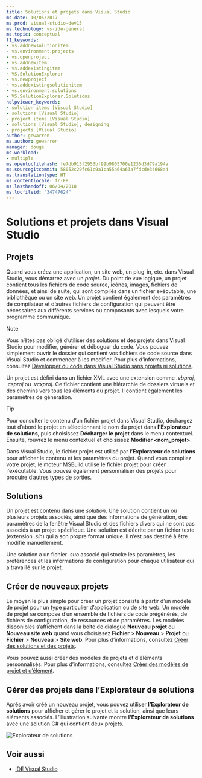 ```yaml
---
title: Solutions et projets dans Visual Studio
ms.date: 10/05/2017
ms.prod: visual-studio-dev15
ms.technology: vs-ide-general
ms.topic: conceptual
f1_keywords:
- vs.addnewsolutionitem
- vs.environment.projects
- vs.openproject
- vs.addnewitem
- vs.addexistingitem
- VS.SolutionExplorer
- vs.newproject
- vs.addexistingsolutionitem
- vs.environment.solutions
- VS.SolutionExplorer.Solutions
helpviewer_keywords:
- solution items [Visual Studio]
- solutions [Visual Studio]
- project items [Visual Studio]
- solutions [Visual Studio], designing
- projects [Visual Studio]
author: gewarren
ms.author: gewarren
manager: douge
ms.workload:
- multiple
ms.openlocfilehash: fe7db915f2953bf99b9805700e1236d3d79a194a
ms.sourcegitcommit: 58052c29fc61c9a1ca55a64a63a7fdcde34668a4
ms.translationtype: HT
ms.contentlocale: fr-FR
ms.lasthandoff: 06/04/2018
ms.locfileid: "34747624"
---
```

# <a name="solutions-and-projects-in-visual-studio"></a>Solutions et projets dans Visual Studio

## <a name="projects"></a>Projets

Quand vous créez une application, un site web, un plug-in, etc. dans Visual Studio, vous démarrez avec un *projet*. Du point de vue logique, un projet contient tous les fichiers de code source, icônes, images, fichiers de données, et ainsi de suite, qui sont compilés dans un fichier exécutable, une bibliothèque ou un site web. Un projet contient également des paramètres de compilateur et d’autres fichiers de configuration qui peuvent être nécessaires aux différents services ou composants avec lesquels votre programme communique.

> [!NOTE]
> Vous n’êtes pas obligé d’utiliser des solutions et des projets dans Visual Studio pour modifier, générer et déboguer du code. Vous pouvez simplement ouvrir le dossier qui contient vos fichiers de code source dans Visual Studio et commencer à les modifier. Pour plus d’informations, consultez [Développer du code dans Visual Studio sans projets ni solutions](../ide/develop-code-in-visual-studio-without-projects-or-solutions.md).

Un projet est défini dans un fichier XML avec une extension comme *.vbproj*, *.csproj* ou *.vcxproj*. Ce fichier contient une hiérarchie de dossiers virtuels et des chemins vers tous les éléments du projet. Il contient également les paramètres de génération.

> [!TIP]
> Pour consulter le contenu d’un fichier projet dans Visual Studio, déchargez tout d’abord le projet en sélectionnant le nom du projet dans **l’Explorateur de solutions**, puis choisissez **Décharger le projet** dans le menu contextuel. Ensuite, rouvrez le menu contextuel et choisissez **Modifier \<nom_projet\>**.

Dans Visual Studio, le fichier projet est utilisé par **l’Explorateur de solutions** pour afficher le contenu et les paramètres du projet. Quand vous compilez votre projet, le moteur MSBuild utilise le fichier projet pour créer l'exécutable. Vous pouvez également personnaliser des projets pour produire d’autres types de sorties.

## <a name="solutions"></a>Solutions

Un projet est contenu dans une *solution*. Une solution contient un ou plusieurs projets associés, ainsi que des informations de génération, des paramètres de la fenêtre Visual Studio et des fichiers divers qui ne sont pas associés à un projet spécifique. Une solution est décrite par un fichier texte (extension *.sln*) qui a son propre format unique. Il n’est pas destiné à être modifié manuellement.

Une solution a un fichier *.suo* associé qui stocke les paramètres, les préférences et les informations de configuration pour chaque utilisateur qui a travaillé sur le projet.

## <a name="create-new-projects"></a>Créer de nouveaux projets

Le moyen le plus simple pour créer un projet consiste à partir d’un modèle de projet pour un type particulier d’application ou de site web. Un modèle de projet se compose d’un ensemble de fichiers de code prégénérés, de fichiers de configuration, de ressources et de paramètres. Les modèles disponibles s’affichent dans la boîte de dialogue **Nouveau projet** ou **Nouveau site web** quand vous choisissez **Fichier** > **Nouveau** > **Projet** ou **Fichier** > **Nouveau** > **Site web**. Pour plus d’informations, consultez [Créer des solutions et des projets](../ide/creating-solutions-and-projects.md).

Vous pouvez aussi créer des modèles de projets et d'éléments personnalisés. Pour plus d’informations, consultez [Créer des modèles de projet et d’élément](../ide/creating-project-and-item-templates.md).

## <a name="manage-projects-in-solution-explorer"></a>Gérer des projets dans l’Explorateur de solutions

Après avoir créé un nouveau projet, vous pouvez utiliser **l’Explorateur de solutions** pour afficher et gérer le projet et la solution, ainsi que leurs éléments associés. L’illustration suivante montre **l’Explorateur de solutions** avec une solution C# qui contient deux projets.

![Explorateur de solutions](../ide/media/vs2015_solution_explorer.png)

## <a name="see-also"></a>Voir aussi

- [IDE Visual Studio](../ide/visual-studio-ide.md)